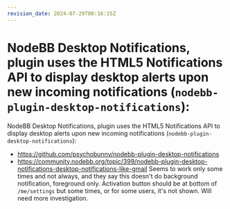 ```yaml
---
revision_date: 2024-07-29T00:16:15Z
---
```

# NodeBB Desktop Notifications, plugin uses the HTML5 Notifications API to display desktop alerts upon new incoming notifications (`nodebb-plugin-desktop-notifications`):
NodeBB Desktop Notifications, plugin uses the HTML5 Notifications API to display desktop alerts upon new incoming notifications (`nodebb-plugin-desktop-notifications`):
* https://github.com/psychobunny/nodebb-plugin-desktop-notifications
* https://community.nodebb.org/topic/399/nodebb-plugin-desktop-notifications-desktop-notifications-like-gmail
Seems to work only some times and not always, and they say this doesn't do background notification, foreground only. Activation button should be at bottom of `/me/settings` but some times, or for some users, it's not shown. Will need more investigation.